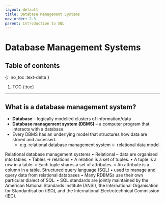 ```yaml
---
layout: default
title: Database Management Systems
nav_order: 2.3
parent: Introduction to SQL
---
```

# Database Management Systems

## Table of contents
{: .no_toc .text-delta }

1. TOC
{:toc}

---

## What is a database management system?
- **Database** – logically modelled clusters of information/data
- **Database management system (DBMS)** – a computer program that interacts with a database
- Every DBMS has an underlying model that structures how data are stored and accessed. 
    - e.g. relational database management system ← relational data model

Relational database management systems
    • Relational – data are organised into tables. 
    • Tables → relations 
    • A relation is a set of tuples.
    • A tuple is a row in a table. 
    • Each tuple shares a set of attributes.
    • An attribute is a column in a table. 
Structured query language (SQL)
    • used to manage and query data from relational databases
    • Many RDBMSs use their own particular dialect of SQL. 
    • SQL standards are jointly maintained by the American National Standards Institute (ANSI), the International Organisation for Standardisation (ISO), and the International Electrotechnical Commission (IEC). 